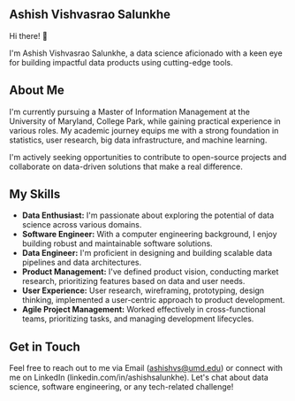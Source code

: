 ## Ashish Vishvasrao Salunkhe

Hi there! 👋

I'm Ashish Vishvasrao Salunkhe, a data science aficionado with a keen eye for building impactful data products using cutting-edge tools.

## About Me

I'm currently pursuing a Master of Information Management at the University of Maryland, College Park, while gaining practical experience in various roles. My academic journey equips me with a strong foundation in statistics, user research, big data infrastructure, and machine learning.

I'm actively seeking opportunities to contribute to open-source projects and collaborate on data-driven solutions that make a real difference.

## My Skills

* **Data Enthusiast:** I'm passionate about exploring the potential of data science across various domains. 
* **Software Engineer:** With a computer engineering background, I enjoy building robust and maintainable software solutions.
* **Data Engineer:** I'm proficient in designing and building scalable data pipelines and data architectures.
* **Product Management:** I've defined product vision, conducting market research, prioritizing features based on data and user needs.
* **User Experience:** User research, wireframing, prototyping, design thinking, implemented a user-centric approach to product development.
* **Agile Project Management:** Worked effectively in cross-functional teams, prioritizing tasks, and managing development lifecycles.

## Get in Touch

Feel free to reach out to me via Email (ashishvs@umd.edu) or connect with me on LinkedIn (linkedin.com/in/ashishsalunkhe).  Let's chat about data science, software engineering, or any tech-related challenge!
